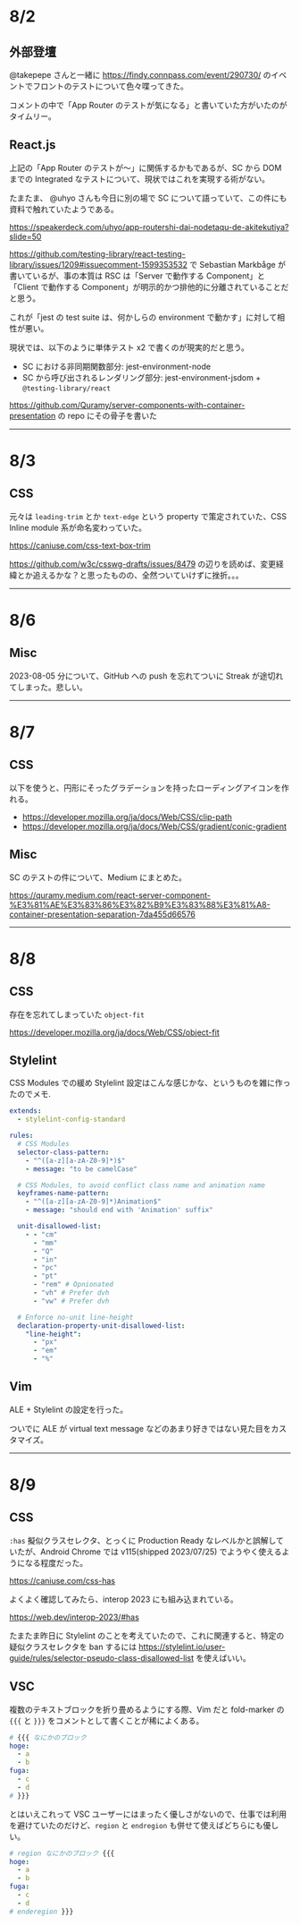 # 8/2

## 外部登壇

@takepepe さんと一緒に https://findy.connpass.com/event/290730/ のイベントでフロントのテストについて色々喋ってきた。

コメントの中で「App Router のテストが気になる」と書いていた方がいたのがタイムリー。

## React.js

上記の「App Router のテストが〜」に関係するかもであるが、SC から DOM までの Integrated なテストについて、現状ではこれを実現する術がない。

たまたま、 @uhyo さんも今日に別の場で SC について語っていて、この件にも資料で触れていたようである。

https://speakerdeck.com/uhyo/app-routershi-dai-nodetaqu-de-akitekutiya?slide=50

https://github.com/testing-library/react-testing-library/issues/1209#issuecomment-1599353532 で Sebastian Markbåge が書いているが、事の本質は RSC は「Server で動作する Component」と「Client で動作する Component」が明示的かつ排他的に分離されていることだと思う。

これが「jest の test suite は、何かしらの environment で動かす」に対して相性が悪い。

現状では、以下のように単体テスト x2 で書くのが現実的だと思う。

- SC における非同期関数部分: jest-environment-node
- SC から呼び出されるレンダリング部分: jest-environment-jsdom + `@testing-library/react`

https://github.com/Quramy/server-components-with-container-presentation の repo にその骨子を書いた

---

# 8/3

## CSS

元々は `leading-trim` とか `text-edge` という property で策定されていた、CSS Inline module 系が命名変わっていた。

https://caniuse.com/css-text-box-trim

https://github.com/w3c/csswg-drafts/issues/8479 の辺りを読めば、変更経緯とか追えるかな？と思ったものの、全然ついていけずに挫折。。。

---

# 8/6

## Misc

2023-08-05 分について、GitHub への push を忘れてついに Streak が途切れてしまった。悲しい。

---

# 8/7

## CSS

以下を使うと、円形にそったグラデーションを持ったローディングアイコンを作れる。

- https://developer.mozilla.org/ja/docs/Web/CSS/clip-path
- https://developer.mozilla.org/ja/docs/Web/CSS/gradient/conic-gradient

## Misc

SC のテストの件について、Medium にまとめた。

https://quramy.medium.com/react-server-component-%E3%81%AE%E3%83%86%E3%82%B9%E3%83%88%E3%81%A8-container-presentation-separation-7da455d66576

---

# 8/8

## CSS

存在を忘れてしまっていた `object-fit`

https://developer.mozilla.org/ja/docs/Web/CSS/object-fit

## Stylelint

CSS Modules での緩め Stylelint 設定はこんな感じかな、というものを雑に作ったのでメモ.

```yml
extends:
  - stylelint-config-standard

rules:
  # CSS Modules
  selector-class-pattern:
    - "^([a-z][a-zA-Z0-9]*)$"
    - message: "to be camelCase"

  # CSS Modules, to avoid conflict class name and animation name
  keyframes-name-pattern:
    - "^([a-z][a-zA-Z0-9]*)Animation$"
    - message: "should end with 'Animation' suffix"

  unit-disallowed-list:
    - - "cm"
      - "mm"
      - "Q"
      - "in"
      - "pc"
      - "pt"
      - "rem" # Opnionated
      - "vh" # Prefer dvh
      - "vw" # Prefer dvh

  # Enforce no-unit line-height
  declaration-property-unit-disallowed-list:
    "line-height":
      - "px"
      - "em"
      - "%"
```

## Vim

ALE + Stylelint の設定を行った。

ついでに ALE が virtual text message などのあまり好きではない見た目をカスタマイズ。

---

# 8/9

## CSS

`:has` 擬似クラスセレクタ、とっくに Production Ready なレベルかと誤解していたが、Android Chrome では v115(shipped 2023/07/25) でようやく使えるようになる程度だった。

https://caniuse.com/css-has

よくよく確認してみたら、interop 2023 にも組み込まれている。

https://web.dev/interop-2023/#has

たまたま昨日に Stylelint のことを考えていたので、これに関連すると、特定の疑似クラスセレクタを ban するには https://stylelint.io/user-guide/rules/selector-pseudo-class-disallowed-list を使えばいい。

## VSC

複数のテキストブロックを折り畳めるようにする際、Vim だと fold-marker の `{{{` と `}}}` をコメントとして書くことが稀によくある。

```yml
# {{{ なにかのブロック
hoge:
  - a
  - b
fuga:
  - c
  - d
# }}}
```

とはいえこれって VSC ユーザーにはまったく優しさがないので、仕事では利用を避けていたのだけど、`region` と `endregion` も併せて使えばどちらにも優しい。

```yml
# region なにかのブロック {{{
hoge:
  - a
  - b
fuga:
  - c
  - d
# enderegion }}}
```
